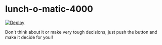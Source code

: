 # lunch-o-matic-4000

[![Deploy](https://www.herokucdn.com/deploy/button.png)](https://heroku.com/deploy)

Don't think about it or make very tough decisions, just push the button and make it decide for you!!
